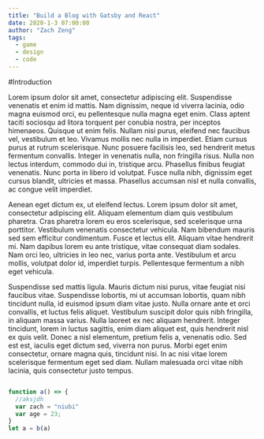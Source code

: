 ```yaml
---
title: "Build a Blog with Gatsby and React"
date: 2020-1-3 07:00:00
author: "Zach Zeng"
tags:
  - game
  - design
  - code
---
```


#Introduction

Lorem ipsum dolor sit amet, consectetur adipiscing elit. Suspendisse venenatis et enim id mattis. Nam dignissim, neque id viverra lacinia, odio magna euismod orci, eu pellentesque nulla magna eget enim. Class aptent taciti sociosqu ad litora torquent per conubia nostra, per inceptos himenaeos. Quisque ut enim felis. Nullam nisi purus, eleifend nec faucibus vel, vestibulum et leo. Vivamus mollis nec nulla in imperdiet. Etiam cursus purus at rutrum scelerisque. Nunc posuere facilisis leo, sed hendrerit metus fermentum convallis. Integer in venenatis nulla, non fringilla risus. Nulla non lectus interdum, commodo dui in, tristique arcu. Phasellus finibus feugiat venenatis. Nunc porta in libero id volutpat. Fusce nulla nibh, dignissim eget cursus blandit, ultricies et massa. Phasellus accumsan nisl et nulla convallis, ac congue velit imperdiet.

Aenean eget dictum ex, ut eleifend lectus. Lorem ipsum dolor sit amet, consectetur adipiscing elit. Aliquam elementum diam quis vestibulum pharetra. Cras pharetra lorem eu eros scelerisque, sed scelerisque urna porttitor. Vestibulum venenatis consectetur vehicula. Nam bibendum mauris sed sem efficitur condimentum. Fusce et lectus elit. Aliquam vitae hendrerit mi. Nam dapibus lorem eu ante tristique, vitae consequat diam sodales. Nam orci leo, ultricies in leo nec, varius porta ante. Vestibulum et arcu mollis, volutpat dolor id, imperdiet turpis. Pellentesque fermentum a nibh eget vehicula.

Suspendisse sed mattis ligula. Mauris dictum nisi purus, vitae feugiat nisi faucibus vitae. Suspendisse lobortis, mi ut accumsan lobortis, quam nibh tincidunt nulla, id euismod ipsum diam vitae justo. Nulla ornare ante et orci convallis, et luctus felis aliquet. Vestibulum suscipit dolor quis nibh fringilla, in aliquam massa varius. Nulla laoreet ex nec aliquam hendrerit. Integer tincidunt, lorem in luctus sagittis, enim diam aliquet est, quis hendrerit nisl ex quis velit. Donec a nisl elementum, pretium felis a, venenatis odio. Sed est est, iaculis eget dictum sed, viverra non purus. Morbi eget enim consectetur, ornare magna quis, tincidunt nisi. In ac nisi vitae lorem scelerisque fermentum eget sed diam. Nullam malesuada orci vitae nibh lacinia, quis consectetur justo tempus.

```javascript

function a() => {
  //aksjdh
  var zach = "niubi"
  var age = 23;
}
let a = b(a)
```
